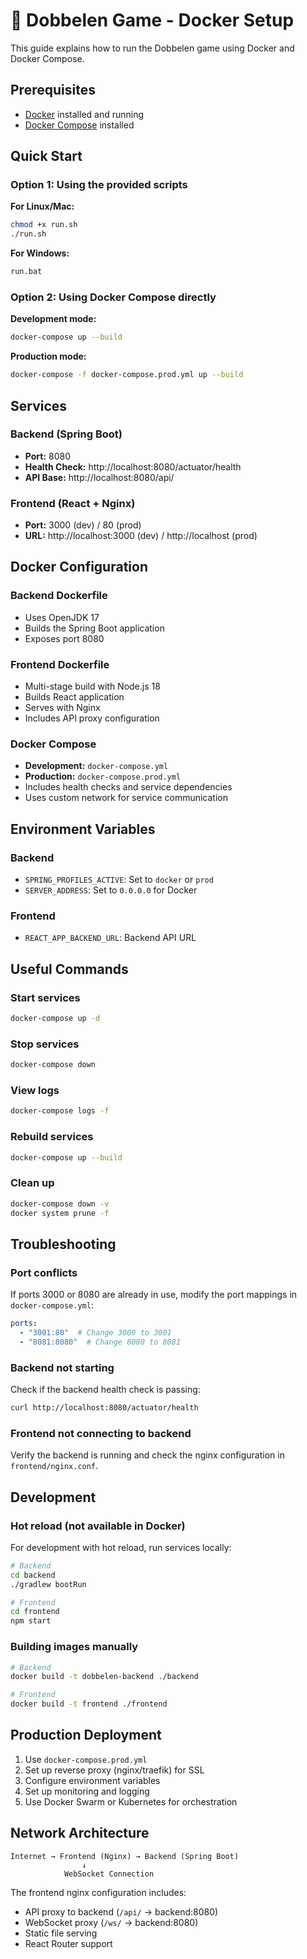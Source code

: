 # 🎲 Dobbelen Game - Docker Setup

This guide explains how to run the Dobbelen game using Docker and Docker Compose.

## Prerequisites

- [Docker](https://www.docker.com/get-started) installed and running
- [Docker Compose](https://docs.docker.com/compose/install/) installed

## Quick Start

### Option 1: Using the provided scripts

**For Linux/Mac:**
```bash
chmod +x run.sh
./run.sh
```

**For Windows:**
```cmd
run.bat
```

### Option 2: Using Docker Compose directly

**Development mode:**
```bash
docker-compose up --build
```

**Production mode:**
```bash
docker-compose -f docker-compose.prod.yml up --build
```

## Services

### Backend (Spring Boot)
- **Port:** 8080
- **Health Check:** http://localhost:8080/actuator/health
- **API Base:** http://localhost:8080/api/

### Frontend (React + Nginx)
- **Port:** 3000 (dev) / 80 (prod)
- **URL:** http://localhost:3000 (dev) / http://localhost (prod)

## Docker Configuration

### Backend Dockerfile
- Uses OpenJDK 17
- Builds the Spring Boot application
- Exposes port 8080

### Frontend Dockerfile
- Multi-stage build with Node.js 18
- Builds React application
- Serves with Nginx
- Includes API proxy configuration

### Docker Compose
- **Development:** `docker-compose.yml`
- **Production:** `docker-compose.prod.yml`
- Includes health checks and service dependencies
- Uses custom network for service communication

## Environment Variables

### Backend
- `SPRING_PROFILES_ACTIVE`: Set to `docker` or `prod`
- `SERVER_ADDRESS`: Set to `0.0.0.0` for Docker

### Frontend
- `REACT_APP_BACKEND_URL`: Backend API URL

## Useful Commands

### Start services
```bash
docker-compose up -d
```

### Stop services
```bash
docker-compose down
```

### View logs
```bash
docker-compose logs -f
```

### Rebuild services
```bash
docker-compose up --build
```

### Clean up
```bash
docker-compose down -v
docker system prune -f
```

## Troubleshooting

### Port conflicts
If ports 3000 or 8080 are already in use, modify the port mappings in `docker-compose.yml`:
```yaml
ports:
  - "3001:80"  # Change 3000 to 3001
  - "8081:8080"  # Change 8080 to 8081
```

### Backend not starting
Check if the backend health check is passing:
```bash
curl http://localhost:8080/actuator/health
```

### Frontend not connecting to backend
Verify the backend is running and check the nginx configuration in `frontend/nginx.conf`.

## Development

### Hot reload (not available in Docker)
For development with hot reload, run services locally:
```bash
# Backend
cd backend
./gradlew bootRun

# Frontend
cd frontend
npm start
```

### Building images manually
```bash
# Backend
docker build -t dobbelen-backend ./backend

# Frontend
docker build -t frontend ./frontend
```

## Production Deployment

1. Use `docker-compose.prod.yml`
2. Set up reverse proxy (nginx/traefik) for SSL
3. Configure environment variables
4. Set up monitoring and logging
5. Use Docker Swarm or Kubernetes for orchestration

## Network Architecture

```
Internet → Frontend (Nginx) → Backend (Spring Boot)
                ↓
            WebSocket Connection
```

The frontend nginx configuration includes:
- API proxy to backend (`/api/` → backend:8080)
- WebSocket proxy (`/ws/` → backend:8080)
- Static file serving
- React Router support
